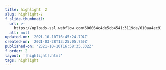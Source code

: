 ```yaml
---
title: highlight  2
slug: highlight-2
f_slide-thumbnail:
  url: >-
    https://uploads-ssl.webflow.com/606064c4de5cb4541d3119de/610aa4ec918aa521a11dbb41_9%20Cabaret_L%C3%A4ngsSchnitt.png
  alt: null
updated-on: '2021-10-10T16:45:24.794Z'
created-on: '2021-03-28T13:25:05.750Z'
published-on: '2021-10-10T16:58:35.032Z'
f_order: 2
layout: '[highlight].html'
tags: highlight
---
```



